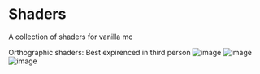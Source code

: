 # Shaders
A collection of shaders for vanilla mc

Orthographic shaders:
Best expirenced in third person
![image](https://user-images.githubusercontent.com/49770992/110884453-1ea7c380-82b3-11eb-805a-4f0f60616bf8.png)
![image](https://user-images.githubusercontent.com/49770992/110884496-2e270c80-82b3-11eb-8943-2769ece2d617.png)
![image](https://user-images.githubusercontent.com/49770992/110884576-4ac34480-82b3-11eb-8b87-6f85e7df5d8f.png)
